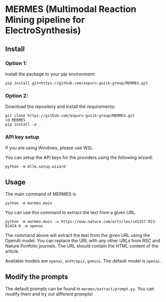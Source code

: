# MERMES (Multimodal Reaction Mining pipeline for ElectroSynthesis)

## Install

### Option 1:
Install the package to your pip environment:
```shell
pip install git+https://github.com/aspuru-guzik-group/MERMES.git
```

### Option 2:
Download the repository and install the requirements:
```shell
git clone https://github.com/aspuru-guzik-group/MERMES.git
cd MERMES
pip install -e .
```

### API key setup

If you are using Windows, please use WSL.

You can setup the API keys for the providers using the following wizard:
```shell
python -m mllm.setup.wizard
```
## Usage

The main command of MERMES is 
```shell
python -m mermes.main
```

You can use this command to extract the text from a given URL.
```shell
python -m mermes.main -u https://www.nature.com/articles/s41557-023-01424-6 -m openai
```
The command above will extract the text from the given URL using the OpenAI model. You can replace the URL with any other URLs from RSC and Nature Portfolio journals. The URL should contain the HTML content of the article.

Available models are `openai`, `anthropic`, `gemini`. The default model is `openai`.


## Modify the prompts

The default prompts can be found in `mermes/extract/prompt.py`. You can modify them and try out different prompts!
